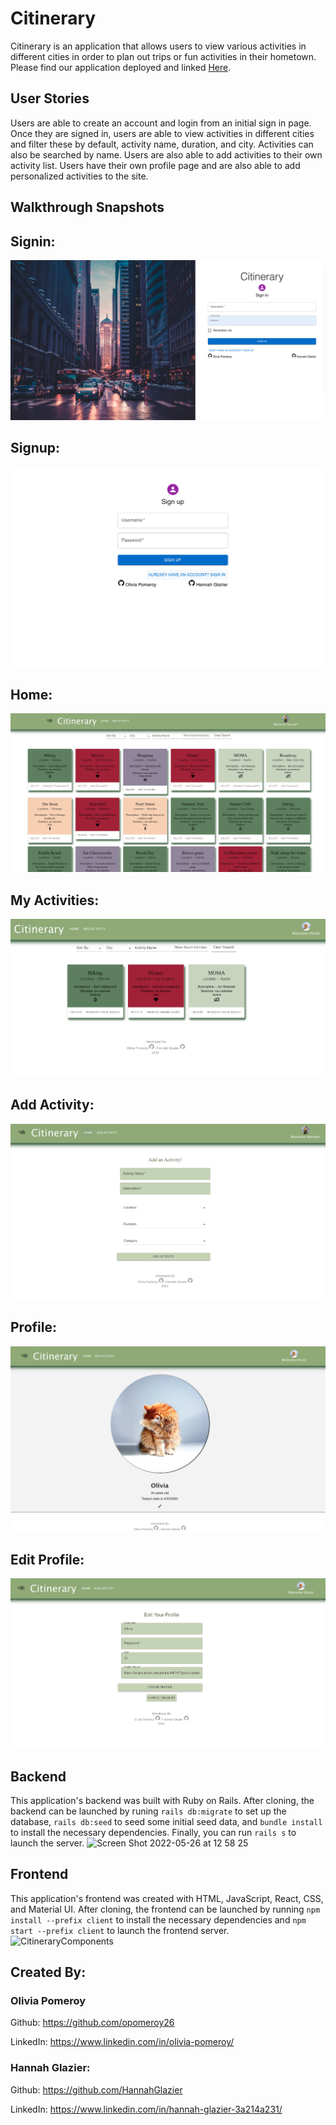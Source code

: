 # Citinerary
Citinerary is an application that allows users to view various activities in different cities in order to plan out trips or fun activities in their hometown. Please find our application deployed and linked [Here](https://powerful-harbor-52595.herokuapp.com/).

## User Stories
Users are able to create an account and login from an initial sign in page. Once they are signed in, users are able to view activities in different cities and filter these by default, activity name, duration, and city. Activities can also be searched by name. Users are also able to add activities to their own activity list. Users have their own profile page and are also able to add personalized activities to the site. 

## Walkthrough Snapshots

## Signin:
![screenshot of signin page](./client/public/Images/Signin.png)

## Signup:
![screenshot of signup page](./client/public/Images/Signup.png)

## Home:
![screenshot of homepage](./client/public/Images/Home.png)

## My Activities:
![screenshot of my activities page](./client/public/Images/MyActivities.png)

## Add Activity:
![screenshot of add activity page](./client/public/Images/AddActivity.png)

## Profile:
![screenshot of profile page](./client/public/Images/Profile.png)

## Edit Profile:
![screenshot of edit profile page](./client/public/Images/Edit.png)

## Backend
This application's backend was built with Ruby on Rails. After cloning, the backend can be launched by runing `rails db:migrate` to set up the database, `rails db:seed` to seed some initial seed data, and `bundle install` to install the necessary dependencies. Finally, you can run `rails s` to launch the server.
<img width="620" alt="Screen Shot 2022-05-26 at 12 58 25" src="https://user-images.githubusercontent.com/95717751/170567882-50c5710d-4ad4-4f10-860b-d69a0d37d757.png">

## Frontend
This application's frontend was created with HTML, JavaScript, React, CSS, and Material UI. After cloning, the frontend can be launched by running `npm install --prefix client` to install the necessary dependencies and `npm start --prefix client` to launch the frontend server. 
![CitineraryComponents](https://user-images.githubusercontent.com/95717751/170567673-123a9035-cfa7-4f07-a667-770b7fb9a940.png)


## Created By:

### Olivia Pomeroy

Github: https://github.com/opomeroy26

LinkedIn: https://www.linkedin.com/in/olivia-pomeroy/

### Hannah Glazier:

Github: https://github.com/HannahGlazier

LinkedIn: https://www.linkedin.com/in/hannah-glazier-3a214a231/
